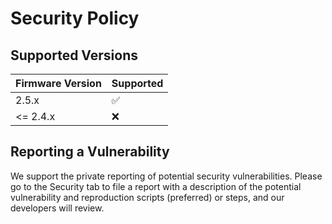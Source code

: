 # Security Policy

## Supported Versions

| Firmware Version | Supported          |
| ---------------- | ------------------ |
| 2.5.x            | :white_check_mark: |
| <= 2.4.x         | :x:                |

## Reporting a Vulnerability

We support the private reporting of potential security vulnerabilities. Please go to the Security tab to file a report with a description of the potential vulnerability and reproduction scripts (preferred) or steps, and our developers will review.
